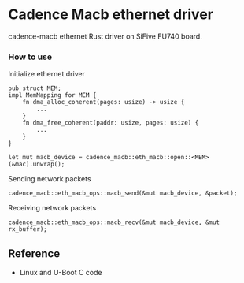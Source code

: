 # Cadence Macb ethernet driver
cadence-macb ethernet Rust driver on SiFive FU740 board.

### How to use

Initialize ethernet driver
```
pub struct MEM;
impl MemMapping for MEM {
    fn dma_alloc_coherent(pages: usize) -> usize {
        ...
    }
    fn dma_free_coherent(paddr: usize, pages: usize) {
        ...
    }
}

let mut macb_device = cadence_macb::eth_macb::open::<MEM>(&mac).unwrap();
```

Sending network packets
```
cadence_macb::eth_macb_ops::macb_send(&mut macb_device, &packet);

```

Receiving network packets
```
cadence_macb::eth_macb_ops::macb_recv(&mut macb_device, &mut rx_buffer);

```

## Reference
* Linux and U-Boot C code
